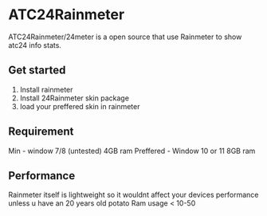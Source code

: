 # ATC24Rainmeter
ATC24Rainmeter/24meter is a open source that use Rainmeter to show atc24 info stats. 

## Get started

1. Install rainmeter
2. Install 24Rainmeter skin package
3. load your preffered skin in rainmeter

## Requirement

Min - window 7/8 (untested) 4GB ram
Preffered - Window 10 or 11 8GB ram

## Performance

Rainmeter itself is lightweight so it wouldnt affect your devices performance unless u have an 20 years old potato
Ram usage < 10-50
